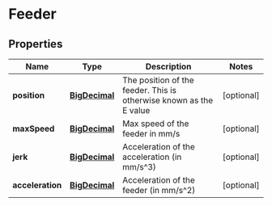 
# Feeder

## Properties
Name | Type | Description | Notes
------------ | ------------- | ------------- | -------------
**position** | [**BigDecimal**](BigDecimal.md) | The position of the feeder. This is otherwise known as the E value |  [optional]
**maxSpeed** | [**BigDecimal**](BigDecimal.md) | Max speed of the feeder in mm/s |  [optional]
**jerk** | [**BigDecimal**](BigDecimal.md) | Acceleration of the acceleration (in mm/s^3) |  [optional]
**acceleration** | [**BigDecimal**](BigDecimal.md) | Acceleration of the feeder (in mm/s^2) |  [optional]



